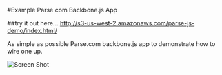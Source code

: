 #Example Parse.com Backbone.js App

##try it out here...
<http://s3-us-west-2.amazonaws.com/parse-js-demo/index.html/>

As simple as possible Parse.com backbone.js app to demonstrate how to wire one up. 

![Screen Shot](https://raw.github.com/dperrymorrow/example-backbone-app/master/img/screen-shot.jpg)
